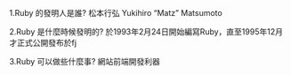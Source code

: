 1.Ruby 的發明人是誰?
松本行弘 Yukihiro “Matz” Matsumoto

2.Ruby 是什麼時候發明的?
於1993年2月24日開始編寫Ruby，直至1995年12月才正式公開發布於fj

3.Ruby 可以做些什麼事?
網站前端開發利器
